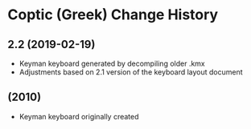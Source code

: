 Coptic (Greek) Change History
====================

2.2 (2019-02-19)
----------------
* Keyman keyboard generated by decompiling older .kmx 
* Adjustments based on 2.1 version of the keyboard layout document
  
(2010)
----------------
* Keyman keyboard originally created 


